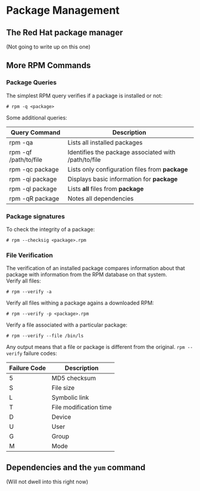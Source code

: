 # Package Management

## The Red Hat package manager

(Not going to write up on this one)

## More RPM Commands
### Package Queries
The simplest RPM query verifies if a package is installed or not:
```text
# rpm -q <package>
```
Some additional queries:  

|Query Command|Description|
|---|---|
|rpm -qa|Lists all installed packages|
|rpm -qf /path/to/file|Identifies the package associated with /path/to/file|
|rpm -qc package|Lists only configuration files from __package__|
|rpm -qi package|Displays basic information for __package__|
|rpm -ql package|Lists __all__ files from __package__|
|rpm -qR package|Notes all dependencies|  

### Package signatures
To check the integrity of a package:
```text
# rpm --checksig <package>.rpm
```

### File Verification
The verification of an installed package compares information about that package with information from the RPM database on that system.  
Verify all files:
```text
# rpm --verify -a
```
Verify all files withing a package agains a downloaded RPM:
```text
# rpm --verify -p <package>.rpm
```
Verify a file associated with a particular package:
```text
# rpm --verify --file /bin/ls
```
Any output means that a file or package is different from the original. `rpm --verify` failure codes:

|Failure Code|Description|
|---|---|
|5|MD5 checksum|
|S|File size|
|L|Symbolic link|
|T|File modification time|
|D|Device|
|U|User|
|G|Group|
|M|Mode|

## Dependencies and the `yum` command
(Will not dwell into this right now)
